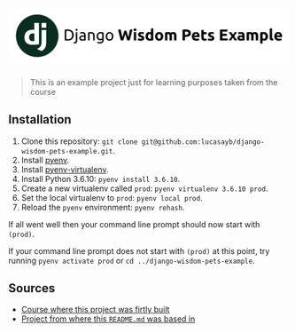 # ![Django Wisdom Pets Example](project-logo.png)

> This is an example project just for learning purposes taken from the course 

## Installation

1. Clone this repository: `git clone git@github.com:lucasayb/django-wisdom-pets-example.git`.
2. Install [pyenv](https://github.com/yyuu/pyenv#installation).
3. Install [pyenv-virtualenv](https://github.com/yyuu/pyenv-virtualenv#installation).
4. Install Python 3.6.10: `pyenv install 3.6.10`.
5. Create a new virtualenv called `prod`: `pyenv virtualenv 3.6.10 prod`.
6. Set the local virtualenv to `prod`: `pyenv local prod`.
7. Reload the `pyenv` environment: `pyenv rehash`.

If all went well then your command line prompt should now start with `(prod)`.

If your command line prompt does not start with `(prod)` at this point, try running `pyenv activate prod` or `cd ../django-wisdom-pets-example`. 


## Sources
- [Course where this project was firtly built](https://www.linkedin.com/learning/learning-django-2)
- [Project from where this `README.md` was based in](https://github.com/gothinkster/django-realworld-example-app)